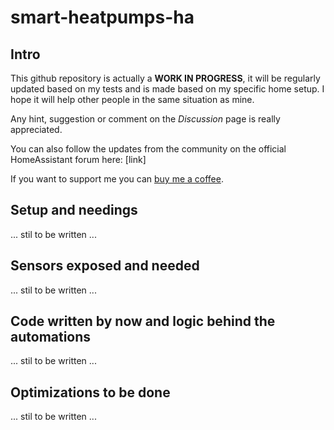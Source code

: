# smart-heatpumps-ha

## Intro
This github repository is actually a **WORK IN PROGRESS**, it will be regularly updated based on my tests and is made based on my specific home setup.
I hope it will help other people in the same situation as mine.

Any hint, suggestion or comment on the *Discussion* page is really appreciated.

You can also follow the updates from the community on the official HomeAssistant forum here: [link]

If you want to support me you can [buy me a coffee](https://www.buymeacoffee.com/ilpiccoli).

## Setup and needings
... stil to be written ...

## Sensors exposed and needed
... stil to be written ...

## Code written by now and logic behind the automations
... stil to be written ...

## Optimizations to be done
... stil to be written ...
